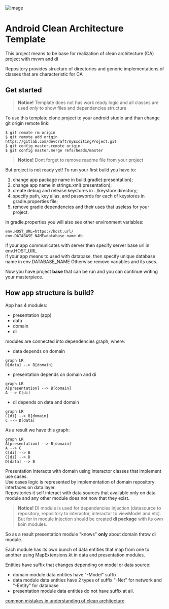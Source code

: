 ![image](https://user-images.githubusercontent.com/25371495/191271687-4c48e8a6-86de-4f58-9c3e-4261316b83a9.png)


# Android Clean Architecture Template

This project means to be base for realization of clean architecture (CA) project with mvvm and di

Repository provides structure of directories and generic implementations of classes that are characteristic for CA

## Get started

>**Notice!** Template does not has work ready logic and all classes are used _only_ to show files and dependencies structure

To use this template clone project to your android studio and than change git origin remote link:
```
$ git remote rm origin
$ git remote add origin https://gitlab.com/devcraft/myExcitingProject.git
$ git config master.remote origin
$ git config master.merge refs/heads/master
```
>**Notice!** Dont forget to remove readme file from your project

But project is not ready yet! 
To run your first build you have to:
1. change app package name in build.gradle(:presentation);  
2. change app name in strings.xml(:presentation);
3. create debug and release keystores in ../keystore directory;
4. specify path, key alias, and passwords for each of keystores in gradle.properties file;
5. remove gradle dependencies and their uses that useless for your project. 

In gradle.properties you will also see other environment variables:
```
env.HOST_URL=https://host.url/  
env.DATABASE_NAME=database_name.db
```
if your app communicates with server then specify server base url in env.HOST_URL<br/>
if your app means to used with database, then specify unique database name in env.DATABASE_NAME
Otherwise remove variables and its uses.

Now you have project **base** that can be run and you can continue writing your masterpiece.

##  How app structure is build?

App has 4 modules:

* presentation (app)
* data
* domain
* di

modules are connected into dependencies graph, where:
  * data depends on domain
   ```mermaid
graph LR
D[data] --> B[domain]
```
  * presentation depends on domain and di
 ```mermaid
graph LR
A[presentation] --> B[domain]
A --> C[di]
```
  * di depends on data and domain
   ```mermaid
graph LR
C[di] --> B[domain]
C --> D[data]
```
As a result we have this graph:
```mermaid
graph LR
A[presentation] --> B[domain]
A --> C
C[di] --> B
C[di] --> D
D[data] --> B
```

Presentation interacts with domain using interactor classes that implement use cases.<br/> 
Use cases logic is represented by implementation of domain repository interfaces on data layer.<br/>
Repositories it self interact with data sources that available only on data module  and any other module does not now that they exist.<br/> 

>**Notice!** DI module is used for dependencies injection (datasource to repository, repository to interactor, interactor to viewModel and etc). But for in module injection should be created **di package** with its own koin modules.   

So as a result presentation module "knows" **only**  about domain throw di module.

Each module has its own bunch of data entities that map from one to another using MapExtensions.kt in data and presentation modules.

Entities have suffix that changes depending on model or data source:
 * domain module data entities have "-Model" suffix
 * data module data entities have 2 types of suffix "-Net" for network and "-Entity" for database
 * presentation module data entities do not have suffix at all.             
 
[common mistakes in understanding of clean architecture](https://habr.com/ru/company/mobileup/blog/335382/)

